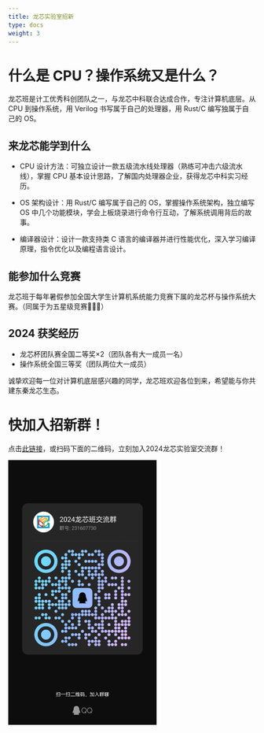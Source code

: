 ```yaml
---
title: 龙芯实验室招新
type: docs
weight: 3
---
```


# 什么是 CPU？操作系统又是什么？
龙芯班是计工优秀科创团队之一，与龙芯中科联合达成合作，专注计算机底层。从 CPU 到操作系统，用 Verilog 书写属于自己的处理器，用 Rust/C 编写独属于自己的 OS。

## 来龙芯能学到什么
- CPU 设计方法：可独立设计一款五级流水线处理器（熟练可冲击六级流水线），掌握 CPU 基本设计思路，了解国内处理器企业，获得龙芯中科实习经历。

- OS 架构设计：用 Rust/C 编写属于自己的 OS，掌握操作系统架构，独立编写 OS 中几个功能模块，学会上板烧录进行命令行互动，了解系统调用背后的故事。

- 编译器设计：设计一款支持类 C 语言的编译器并进行性能优化，深入学习编译原理，指令优化以及编程语言设计。

## 能参加什么竞赛
龙芯班于每年暑假参加全国大学生计算机系统能力竞赛下属的龙芯杯与操作系统大赛。（同属于为五星级竞赛🌟🌟🌟）

## 2024 获奖经历

- 龙芯杯团队赛全国二等奖×2（团队各有大一成员一名）
- 操作系统全国三等奖（团队两位大一成员）

诚挚欢迎每一位对计算机底层感兴趣的同学，龙芯班欢迎各位到来，希望能与你共建东秦龙芯生态。

# 快加入招新群！

点击[此链接](https://qm.qq.com/cgi-bin/qm/qr?authKey=CLA85w8LIJrFVEf68my%2BpaQc3mZf4l7ShwcZZmCYcpK%2FZgfF%2FohUuj%2BzwtvLfnoK&k=u9H0LsQpTafyfTO3nsucjCVF_u8GAAVZ&noverify=0)，或扫码下面的二维码，立刻加入2024龙芯实验室交流群！

<img src="./assets/qr.jpg" width="60%" alt="招新群二维码" loading="lazy">
